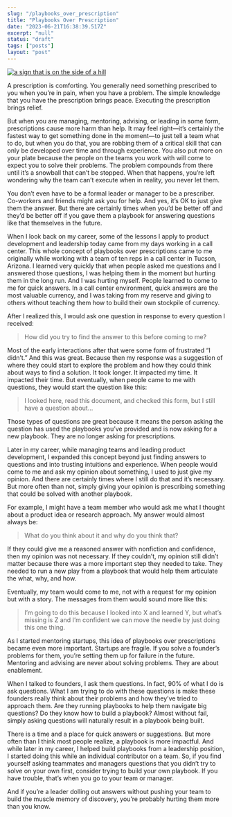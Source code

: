 ```yaml
---
slug: "/playbooks_over_prescription"
title: "Playbooks Over Prescription"
date: "2023-06-21T16:38:39.517Z"
excerpt: "null"
status: "draft"
tags: ["posts"]
layout: "post"
---
```

[![a sign that is on the side of a hill](https://images.unsplash.com/photo-1609643242070-c69786a76c30?crop=entropy&cs=tinysrgb&fit=max&fm=jpg&ixid=M3wzMDAzMzh8MHwxfHNlYXJjaHwxfHxhbnN3ZXJzfGVufDB8fHx8MTY4NzI3MDg3NHww&ixlib=rb-4.0.3&q=80&w=1080 "a sign that is on the side of a hill")](https://images.unsplash.com/photo-1609643242070-c69786a76c30?crop=entropy&cs=tinysrgb&fit=max&fm=jpg&ixid=M3wzMDAzMzh8MHwxfHNlYXJjaHwxfHxhbnN3ZXJzfGVufDB8fHx8MTY4NzI3MDg3NHww&ixlib=rb-4.0.3&q=80&w=1080)

A prescription is comforting. You generally need something prescribed to you when you’re in pain, when you have a problem. The simple knowledge that you have the prescription brings peace. Executing the prescription brings relief.

But when you are managing, mentoring, advising, or leading in some form, prescriptions cause more harm than help. It may feel right—it’s certainly the fastest way to get something done in the moment—to just tell a team what to do, but when you do that, you are robbing them of a critical skill that can only be developed over time and through experience. You also put more on your plate because the people on the teams you work with will come to expect you to solve their problems. The problem compounds from there until it’s a snowball that can’t be stopped. When that happens, you’re left wondering why the team can’t execute when in reality, you never let them.

You don’t even have to be a formal leader or manager to be a prescriber. Co-workers and friends might ask you for help. And yes, it’s OK to just give them the answer. But there are certainly times when you’d be better off and they’d be better off if you gave them a playbook for answering questions like that themselves in the future.

When I look back on my career, some of the lessons I apply to product development and leadership today came from my days working in a call center. This whole concept of playbooks over prescriptions came to me originally while working with a team of ten reps in a call center in Tucson, Arizona. I learned very quickly that when people asked me questions and I answered those questions, I was helping them in the moment but hurting them in the long run. And I was hurting myself. People learned to come to me for quick answers. In a call center environment, quick answers are the most valuable currency, and I was taking from my reserve and giving to others without teaching them how to build their own stockpile of currency.

After I realized this, I would ask one question in response to every question I received:

> How did you try to find the answer to this before coming to me?

Most of the early interactions after that were some form of frustrated “I didn’t.” And this was great. Because then my response was a suggestion of where they could start to explore the problem and how they could think about ways to find a solution. It took longer. It impacted my time. It impacted their time. But eventually, when people came to me with questions, they would start the question like this:

> I looked here, read this document, and checked this form, but I still have a question about…

Those types of questions are great because it means the person asking the question has used the playbooks you’ve provided and is now asking for a new playbook. They are no longer asking for prescriptions.

Later in my career, while managing teams and leading product development, I expanded this concept beyond just finding answers to questions and into trusting intuitions and experience. When people would come to me and ask my opinion about something, I used to just give my opinion. And there are certainly times where I still do that and it’s necessary. But more often than not, simply giving your opinion is prescribing something that could be solved with another playbook.

For example, I might have a team member who would ask me what I thought about a product idea or research approach. My answer would almost always be:

> What do you think about it and why do you think that?

If they could give me a reasoned answer with nonfiction and confidence, then my opinion was not necessary. If they couldn’t, my opinion still didn’t matter because there was a more important step they needed to take. They needed to run a new play from a playbook that would help them articulate the what, why, and how.

Eventually, my team would come to me, not with a request for my opinion but with a story. The messages from them would sound more like this:

> I’m going to do this because I looked into X and learned Y, but what’s missing is Z and I’m confident we can move the needle by just doing this one thing.

As I started mentoring startups, this idea of playbooks over prescriptions became even more important. Startups are fragile. If you solve a founder’s problems for them, you’re setting them up for failure in the future. Mentoring and advising are never about solving problems. They are about enablement.

When I talked to founders, I ask them questions. In fact, 90% of what I do is ask questions. What I am trying to do with these questions is make these founders really think about their problems and how they’ve tried to approach them. Are they running playbooks to help them navigate big questions? Do they know how to build a playbook? Almost without fail, simply asking questions will naturally result in a playbook being built.

There is a time and a place for quick answers or suggestions. But more often than I think most people realize, a playbook is more impactful. And while later in my career, I helped build playbooks from a leadership position, I started doing this while an individual contributor on a team. So, if you find yourself asking teammates and managers questions that you didn’t try to solve on your own first, consider trying to build your own playbook. If you have trouble, that’s when you go to your team or manager.

And if you’re a leader dolling out answers without pushing your team to build the muscle memory of discovery, you’re probably hurting them more than you know.